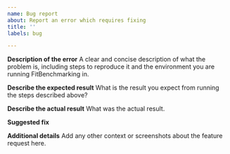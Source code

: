```yaml
---
name: Bug report
about: Report an error which requires fixing
title: ''
labels: bug

---
```


**Description of the error**
A clear and concise description of what the problem is, including steps to reproduce it and the environment you are running FitBenchmarking in.

**Describe the expected result**
What is the result you expect from running the steps described above?

**Describe the actual result**
What was the actual result.

**Suggested fix**

**Additional details**
Add any other context or screenshots about the feature request here.
